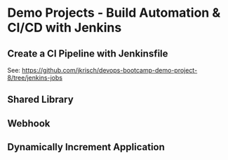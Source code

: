 # Demo Projects - Build Automation & CI/CD with Jenkins

## Create a CI Pipeline with Jenkinsfile
See: https://github.com/jkrisch/devops-bootcamp-demo-project-8/tree/jenkins-jobs

## Shared Library

## Webhook

## Dynamically Increment Application